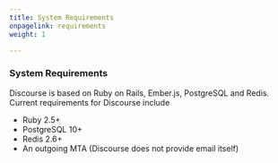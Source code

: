 ```yaml
---
title: System Requirements
onpagelink: requirements
weight: 1

---
```


### System Requirements

Discourse is based on Ruby on Rails, Ember.js, PostgreSQL and Redis. Current requirements for Discourse include

- Ruby 2.5+
- PostgreSQL 10+
- Redis 2.6+
- An outgoing MTA (Discourse does not provide email itself)